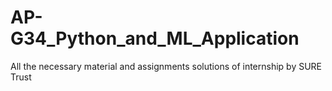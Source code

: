 # AP-G34_Python_and_ML_Application
 All the necessary material and assignments solutions of internship by SURE Trust

